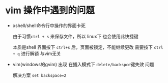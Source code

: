 # vim 操作中遇到的问题

- xshell/shell命令行中操作的界面卡死

    由于习惯`ctrl + s` 来保存文件，所以 linux下 也会使用此快捷键

    本质是shell 界面按下 `ctrl+s` 后，页面被锁定，不能继续更改 需要按下 `ctrl + q` 进行解锁  与vim无关

- vim(windows的gvim) 出现 在插入模式下  `delete/backspce`键失效 问题

    解决方案 `set backspace=2`